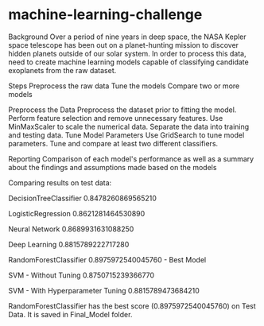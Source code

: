 # machine-learning-challenge
Background
Over a period of nine years in deep space, the NASA Kepler space telescope has been out on a planet-hunting mission to discover hidden planets outside of our solar system.
In order to process this data, need to create machine learning models capable of classifying candidate exoplanets from the raw dataset.

Steps
Preprocess the raw data
Tune the models
Compare two or more models

Preprocess the Data
Preprocess the dataset prior to fitting the model.
Perform feature selection and remove unnecessary features.
Use MinMaxScaler to scale the numerical data.
Separate the data into training and testing data.
Tune Model Parameters
Use GridSearch to tune model parameters.
Tune and compare at least two different classifiers.

Reporting
Comparison of each model's performance as well as a summary about the findings and assumptions made based on the models

Comparing results on test data:

DecisionTreeClassifier 0.8478260869565210

LogisticRegression   	 0.8621281464530890

Neural Network		     0.8689931631088250

Deep Learning		       0.8815789222717280

RandomForestClassifier 0.8975972540045760 - Best Model

SVM - Without Tuning	 0.8750715239366770

SVM - With Hyperparameter Tuning		0.8815789473684210

RandomForestClassifier has the best score (0.8975972540045760) on Test Data. It is saved in Final_Model folder.
